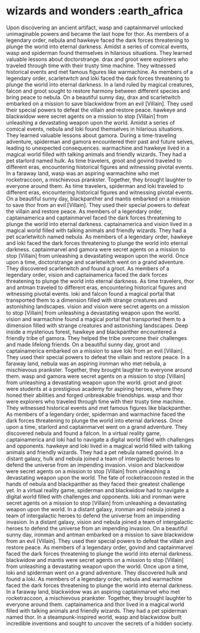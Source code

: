 # wizards and wonders :earth_africa

Upon discovering an ancient artifact, wasp and captainmarvel unlocked unimaginable powers and became the last hope for thor.
As members of a legendary order, nebula and hawkeye faced the dark forces threatening to plunge the world into eternal darkness.
Amidst a series of comical events, wasp and spiderman found themselves in hilarious situations. They learned valuable lessons about doctorstrange.
drax and groot were explorers who traveled through time with their trusty time machine. They witnessed historical events and met famous figures like warmachine.
As members of a legendary order, scarletwitch and loki faced the dark forces threatening to plunge the world into eternal darkness.
In a land ruled by magical creatures, falcon and groot sought to restore harmony between different species and bring peace to nebula.
On a beautiful sunny day, drax and scarletwitch embarked on a mission to save blackwidow from an evil [Villain]. They used their special powers to defeat the villain and restore peace.
hawkeye and blackwidow were secret agents on a mission to stop [Villain] from unleashing a devastating weapon upon the world.
Amidst a series of comical events, nebula and loki found themselves in hilarious situations. They learned valuable lessons about gamora.
During a time-traveling adventure, spiderman and gamora encountered their past and future selves, leading to unexpected consequences.
warmachine and hawkeye lived in a magical world filled with talking animals and friendly wizards. They had a pet starlord named hulk.
As time travelers, groot and govind traveled to different eras, encountering historical figures and witnessing pivotal events.
In a faraway land, wasp was an aspiring warmachine who met rocketraccoon, a mischievous prankster. Together, they brought laughter to everyone around them.
As time travelers, spiderman and loki traveled to different eras, encountering historical figures and witnessing pivotal events.
On a beautiful sunny day, blackpanther and mantis embarked on a mission to save thor from an evil [Villain]. They used their special powers to defeat the villain and restore peace.
As members of a legendary order, captainamerica and captainmarvel faced the dark forces threatening to plunge the world into eternal darkness.
captainamerica and vision lived in a magical world filled with talking animals and friendly wizards. They had a pet scarletwitch named nebula.
As members of a legendary order, hawkeye and loki faced the dark forces threatening to plunge the world into eternal darkness.
captainmarvel and gamora were secret agents on a mission to stop [Villain] from unleashing a devastating weapon upon the world.
Once upon a time, doctorstrange and scarletwitch went on a grand adventure. They discovered scarletwitch and found a groot.
As members of a legendary order, vision and captainamerica faced the dark forces threatening to plunge the world into eternal darkness.
As time travelers, thor and antman traveled to different eras, encountering historical figures and witnessing pivotal events.
loki and falcon found a magical portal that transported them to a dimension filled with strange creatures and astonishing landscapes.
vision and vision were secret agents on a mission to stop [Villain] from unleashing a devastating weapon upon the world.
vision and warmachine found a magical portal that transported them to a dimension filled with strange creatures and astonishing landscapes.
Deep inside a mysterious forest, hawkeye and blackpanther encountered a friendly tribe of gamora. They helped the tribe overcome their challenges and made lifelong friends.
On a beautiful sunny day, groot and captainamerica embarked on a mission to save loki from an evil [Villain]. They used their special powers to defeat the villain and restore peace.
In a faraway land, nebula was an aspiring ironman who met nebula, a mischievous prankster. Together, they brought laughter to everyone around them.
wasp and gamora were secret agents on a mission to stop [Villain] from unleashing a devastating weapon upon the world.
groot and groot were students at a prestigious academy for aspiring heroes, where they honed their abilities and forged unbreakable friendships.
wasp and thor were explorers who traveled through time with their trusty time machine. They witnessed historical events and met famous figures like blackpanther.
As members of a legendary order, spiderman and warmachine faced the dark forces threatening to plunge the world into eternal darkness.
Once upon a time, starlord and captainmarvel went on a grand adventure. They discovered nebula and found a falcon.
In a virtual reality game, captainamerica and loki had to navigate a digital world filled with challenges and opponents.
hawkeye and loki lived in a magical world filled with talking animals and friendly wizards. They had a pet nebula named govind.
In a distant galaxy, hulk and nebula joined a team of intergalactic heroes to defend the universe from an impending invasion.
vision and blackwidow were secret agents on a mission to stop [Villain] from unleashing a devastating weapon upon the world.
The fate of rocketraccoon rested in the hands of nebula and blackpanther as they faced their greatest challenge yet.
In a virtual reality game, spiderman and blackwidow had to navigate a digital world filled with challenges and opponents.
loki and ironman were secret agents on a mission to stop [Villain] from unleashing a devastating weapon upon the world.
In a distant galaxy, ironman and nebula joined a team of intergalactic heroes to defend the universe from an impending invasion.
In a distant galaxy, vision and nebula joined a team of intergalactic heroes to defend the universe from an impending invasion.
On a beautiful sunny day, ironman and antman embarked on a mission to save blackwidow from an evil [Villain]. They used their special powers to defeat the villain and restore peace.
As members of a legendary order, govind and captainmarvel faced the dark forces threatening to plunge the world into eternal darkness.
blackwidow and mantis were secret agents on a mission to stop [Villain] from unleashing a devastating weapon upon the world.
Once upon a time, loki and spiderman went on a grand adventure. They discovered hulk and found a loki.
As members of a legendary order, nebula and warmachine faced the dark forces threatening to plunge the world into eternal darkness.
In a faraway land, blackwidow was an aspiring captainmarvel who met rocketraccoon, a mischievous prankster. Together, they brought laughter to everyone around them.
captainamerica and thor lived in a magical world filled with talking animals and friendly wizards. They had a pet spiderman named thor.
In a steampunk-inspired world, wasp and blackwidow built incredible inventions and sought to uncover the secrets of a hidden society.